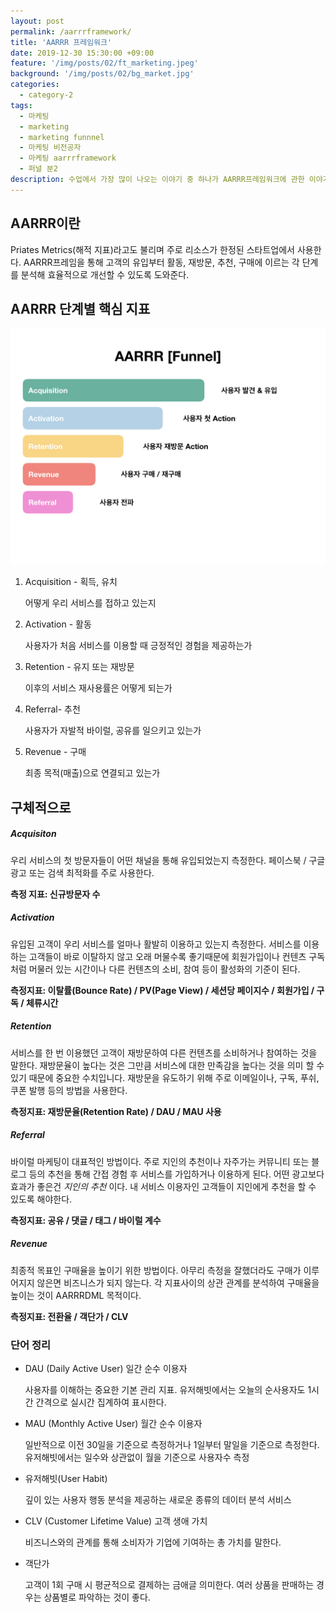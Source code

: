 ```yaml
---
layout: post
permalink: /aarrrframework/
title: 'AARRR 프레임워크'
date: 2019-12-30 15:30:00 +09:00
feature: '/img/posts/02/ft_marketing.jpeg'
background: '/img/posts/02/bg_market.jpg'
categories:
  - category-2
tags:
  - 마케팅
  - marketing
  - marketing funnnel
  - 마케팅 비전공자
  - 마케팅 aarrrframework
  - 퍼널 분2
description: 수업에서 가장 많이 나오는 이야기 중 하나가 AARRR프레임워크에 관한 이야기다. 그래서 AARRR프레임워크가 뭔지 알아보려고 한다.
---
```




## AARRR이란

Priates Metrics(해적 지표)라고도 불리며 주로 리소스가 한정된 스타트업에서 사용한다. AARRR프레임을 통해 고객의 유입부터 활동, 재방문, 추천, 구매에 이르는 각 단계를 분석해 효율적으로 개선할 수 있도록 도와준다.



## AARRR 단계별 핵심 지표

![aarrr](/img/posts/02/ar.jpeg)

1. Acquisition - 획득, 유치

   어떻게 우리 서비스를 접하고 있는지

2. Activation - 활동

   사용자가 처음 서비스를 이용할 때 긍정적인 경험을 제공하는가

3. Retention - 유지 또는 재방문

   이후의 서비스 재사용률은 어떻게 되는가

4. Referral- 추천

   사용자가 자발적 바이럴, 공유를 일으키고 있는가

5. Revenue - 구매

   최종 목적(매출)으로 연결되고 있는가



## 구체적으로


##### __Acquisiton__

우리 서비스의 첫 방문자들이 어떤 채널을 통해 유입되었는지 측정한다. 페이스북 / 구글 광고 또는 검색 최적화를 주로 사용한다.

 __측정 지표: 신규방문자 수__



##### __Activation__

유입된 고객이 우리 서비스를 얼마나 활발히 이용하고 있는지 측정한다. 서비스를 이용하는 고객들이 바로 이탈하지 않고 오래 머물수록 좋기때문에 회원가입이나 컨텐츠 구독처럼 머물러 있는 시간이나 다른 컨텐츠의 소비, 참여 등이 활성화의 기준이 된다.

__측정지표: 이탈률(Bounce Rate) / PV(Page View) / 세션당 페이지수 / 회원가입 / 구독 / 체류시간__



##### __Retention__

서비스를 한 번 이용했던 고객이 재방문하여 다른 컨텐츠를 소비하거나 참여하는 것을 말한다. 재방문율이 높다는 것은 그만큼 서비스에 대한 만족감을 높다는 것을 의미 할 수 있기 때문에 중요한 수치입니다. 재방문을 유도하기 위해 주로 이메일이나, 구독, 푸쉬, 쿠폰 발행 등의 방법을 사용한다.

__측정지표: 재방문율(Retention Rate) / DAU / MAU 사용__



##### __Referral__

바이럴 마케팅이 대표적인 방법이다. 주로 지인의 추천이나 자주가는 커뮤니티 또는 블로그 등의 추천을 통해 간접 경험 후 서비스를 가입하거나 이용하게 된다. 어떤 광고보다 효과가 좋은건 _지인의 추천_ 이다. 내 서비스 이용자인 고객들이 지인에게 추천을 할 수 있도록 해야한다.

__측정지표: 공유 / 댓글 / 태그 / 바이럴 계수__



##### __Revenue__

최종적 목표인 구매율을 높이기 위한 방법이다. 아무리 측정을 잘했더라도 구매가 이루어지지 않은면 비즈니스가 되지 않는다. 각 지표사이의 상관 관계를 분석하여 구매율을 높이는 것이 AARRRDML 목적이다.

__측정지표: 전환율 / 객단가 / CLV__



### 단어 정리

- DAU (Daily Active User) 일간 순수 이용자

  사용자를 이해하는 중요한 기본 관리 지표.  유저해빗에서는 오늘의 순사용자도 1시간 간격으로 실시간 집계하여 표시한다.

- MAU (Monthly Active User) 월간 순수 이용자

  일반적으로 이전 30일을 기준으로 측정하거나 1일부터 말일을 기준으로 측정한다. 유저해빗에서는 일수와 상관없이 월을 기준으로 사용자수 측정

- 유저해빗(User Habit)

  깊이 있는 사용자 행동 분석을 제공하는 새로운 종류의 데이터 분석 서비스

- CLV (Customer Lifetime Value) 고객 생애 가치

  비즈니스와의 관계를 통해 소비자가 기업에 기여하는 총 가치를 말한다.

- 객단가

  고객이 1회 구매 시 평균적으로 결제하는 금애글 의미한다. 여러 상품을 판매하는 경우는 상품별로 파악하는 것이 좋다.
